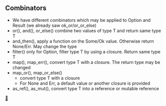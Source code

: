## Combinators

* We have different combinators which may be applied to Option and Result (we already saw ok_or/or_or_else)
* or(), and(), or_else() combine two values of type T and return same type T
* and_then(), apply a function on the Some/Ok value. Otherwise return None/Err. May change the type
* filter() only for Option, filter type T by using a closure. Return same type T
* map(), map_err(), convert type T with a closure. The return type may be changed
* map_or(), map_or_else()
    * convert type T with a closure
    * For None and Err, a default value or another closure is provided
* as_ref(), as_mut(), convert type T into a reference or mutable reference

[📒](https://learning-rust.github.io/docs/e6.combinators.html)